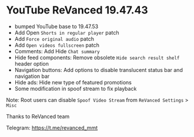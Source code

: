 # YouTube ReVanced 19.47.43
- bumped YouTube base to 19.47.53
- Add Open `Shorts in regular player` patch
- Add `Force original audio` patch
- Add `Open videos fullscreen` patch
- Comments: Add Hide `Chat summary`
- Hide feed components: Remove obsolete `Hide search result shelf` header option
- Navigation buttons: Add options to disable translucent status bar and navigation bar
- Hide ads: Hide new type of featured promotions
- Some modification in spoof stream to fix playback

Note: Root users can disable `Spoof Video Stream` from `ReVanced Settings` > `Misc`

Thanks to ReVanced team

Telegram: https://t.me/revanced_mmt
